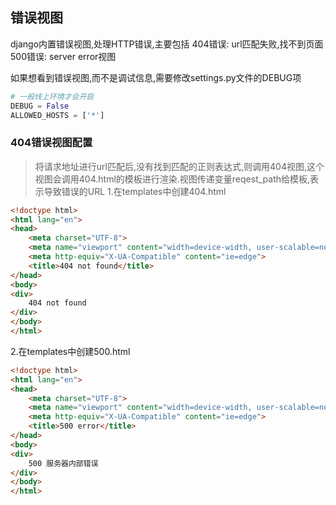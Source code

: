 ## 错误视图

django内置错误视图,处理HTTP错误,主要包括
404错误: url匹配失败,找不到页面
500错误: server error视图

如果想看到错误视图,而不是调试信息,需要修改settings.py文件的DEBUG项

```python
# 一般线上环境才会开启
DEBUG = False
ALLOWED_HOSTS = ['*']
```

### 404错误视图配置

> 将请求地址进行url匹配后,没有找到匹配的正则表达式,则调用404视图,这个视图会调用404.html的模板进行渲染.视图传递变量reqest_path给模板,表示导致错误的URL
1.在templates中创建404.html
```html
<!doctype html>
<html lang="en">
<head>
    <meta charset="UTF-8">
    <meta name="viewport" content="width=device-width, user-scalable=no, initial-scale=1.0, maximum-scale=1.0, minimum-scale=1.0">
    <meta http-equiv="X-UA-Compatible" content="ie=edge">
    <title>404 not found</title>
</head>
<body>
<div>
    404 not found
</div>
</body>
</html>
```

2.在templates中创建500.html
```html
<!doctype html>
<html lang="en">
<head>
    <meta charset="UTF-8">
    <meta name="viewport" content="width=device-width, user-scalable=no, initial-scale=1.0, maximum-scale=1.0, minimum-scale=1.0">
    <meta http-equiv="X-UA-Compatible" content="ie=edge">
    <title>500 error</title>
</head>
<body>
<div>
    500 服务器内部错误
</div>
</body>
</html>
```